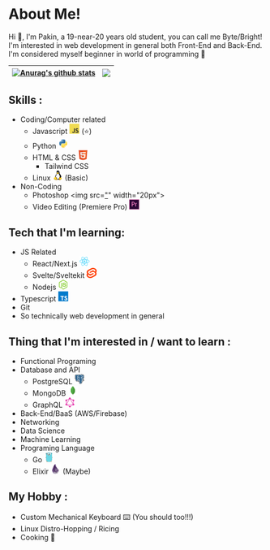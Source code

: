 # About Me!

Hi 👋, I'm Pakin, a 19-near-20 years old student, you can call me Byte/Bright! I'm interested in web development in general both Front-End and Back-End. I'm considered myself beginner in world of programming 👶

| <a href="https://github.com/anuraghazra/github-readme-stats"><img align="center" src="https://github-readme-stats.vercel.app/api?username=OnFireByte&show_icons=true&include_all_commits=true&theme=buefy&hide_border=true" alt="Anurag's github stats" /></a> | <a href="https://github.com/anuraghazra/github-readme-stats"><img align="center" src="https://github-readme-stats.vercel.app/api/top-langs/?username=OnFireByte&layout=compact&theme=buefy&hide_border=true" /></a> |
| -------------------------------------------------------------------------------------------------------------------------------------------------------------------------------------------------------------------------------------------------------------- | ------------------------------------------------------------------------------------------------------------------------------------------------------------------------------------------------------------------- |

## Skills :

-   Coding/Computer related
    -   Javascript <img src="https://github.com/devicons/devicon/blob/master/icons/javascript/javascript-original.svg" width="20px"> (⭐)
    -   Python <img src="https://github.com/devicons/devicon/blob/master/icons/python/python-original.svg" width="20px">
    -   HTML & CSS <img src="https://github.com/devicons/devicon/blob/master/icons/html5/html5-original.svg" width="20px">
        -   Tailwind CSS
    -   Linux <img src="https://github.com/devicons/devicon/blob/master/icons/linux/linux-original.svg" width="20px"> (Basic)
-   Non-Coding
    -   Photoshop <img src=["](https://github.com/devicons/devicon/blob/master/icons/photoshop/photoshop-line.svg)" width="20px">
    -   Video Editing (Premiere Pro) <img src="https://github.com/devicons/devicon/blob/master/icons/premierepro/premierepro-original.svg" width="20px">

## Tech that I'm learning:

-   JS Related
    -   React/Next.js <img src="https://github.com/devicons/devicon/blob/master/icons/react/react-original.svg" width="20px">
    -   Svelte/Sveltekit <img src="https://github.com/devicons/devicon/blob/master/icons/svelte/svelte-original.svg" width="20px">
    -   Nodejs <img src="https://github.com/devicons/devicon/blob/master/icons/nodejs/nodejs-original.svg" width="20px">
-   Typescript <img src="https://github.com/devicons/devicon/blob/master/icons/typescript/typescript-original.svg" width="20px">
-   Git
-   So technically web development in general

## Thing that I'm interested in / want to learn :

-   Functional Programing
-   Database and API
    -   PostgreSQL <img src="https://github.com/devicons/devicon/blob/master/icons/postgresql/postgresql-original.svg" width="20px">
    -   MongoDB <img src="https://github.com/devicons/devicon/blob/master/icons/mongodb/mongodb-original.svg" width="20px">
    -   GraphQL <img src="https://github.com/devicons/devicon/blob/master/icons/graphql/graphql-plain.svg" width="20px">
-   Back-End/BaaS (AWS/Firebase)
-   Networking
-   Data Science
-   Machine Learning
-   Programing Language
    -   Go <img src="https://github.com/devicons/devicon/blob/master/icons/go/go-original.svg" width="20px">
    -   Elixir <img src="https://github.com/devicons/devicon/blob/master/icons/elixir/elixir-original.svg" width="20px"> (Maybe)

## My Hobby :

-   Custom Mechanical Keyboard ⌨️ (You should too!!!)
-   Linux Distro-Hopping / Ricing
-   Cooking 🍳
